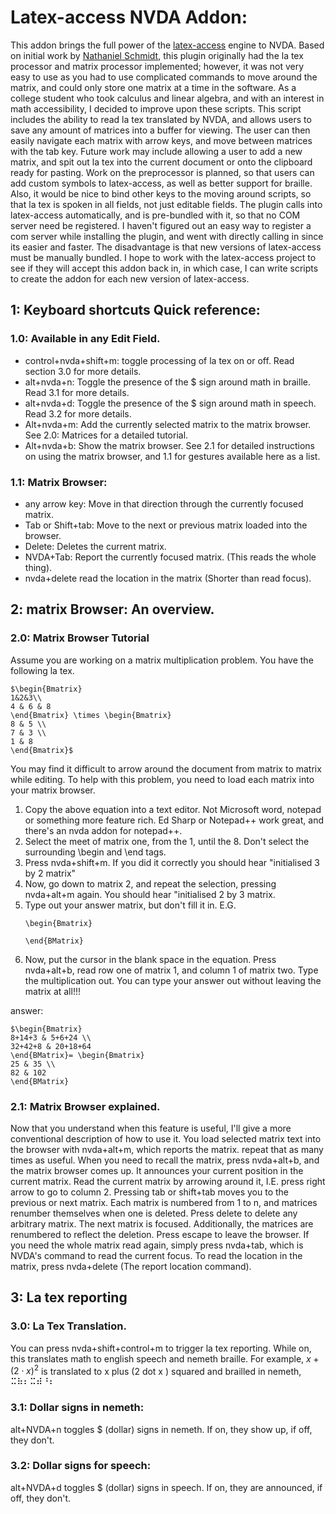 # Latex-access NVDA Addon:
This addon brings the full power of the [latex-access](http://latex-access.sourceforge.net/) engine to NVDA. Based on initial work by [Nathaniel Schmidt](https://github.com/njsch), this plugin originally had the la tex processor and matrix processor implemented; however, it was not very easy to use as you had to use complicated commands to move around the matrix, and could only store one matrix at a time in the software.
As a college student who took  calculus and linear algebra, and with an interest in math accessibility, I decided to improve upon these scripts. This script includes the ability to read la tex translated by NVDA, and allows users to save any amount of matrices into a buffer for viewing. The user can then easily navigate each  matrix with arrow keys, and move between matrices with the tab key. Future work may include allowing a user to add a new matrix, and spit out la tex into the current document or onto the clipboard ready for pasting. Work on the preprocessor is planned, so that users can add custom symbols to latex-access, as well as better support for braille. Also, it would be nice to bind other keys to the moving around scripts, so that la tex is spoken in all fields, not just editable fields. The plugin calls into latex-access automatically, and is pre-bundled with it, so that no COM server need be registered. I haven't figured out an easy way to register a com server while installing the plugin, and went with directly calling in since its easier and faster. The disadvantage is that new versions of latex-access must be manually bundled. I hope to work with the latex-access project to see if they will accept this addon back in, in which case, I can write scripts to create the addon for each new version of latex-access.

## 1: Keyboard shortcuts Quick reference:
### 1.0: Available in any Edit Field.
* control+nvda+shift+m: toggle processing of la tex on or off. Read section 3.0 for more details.
* alt+nvda+n: Toggle the presence of the $ sign around math in braille. Read 3.1 for more details.
* alt+nvda+d: Toggle the presence of the $ sign around math in speech. Read 3.2 for more details.
* Alt+nvda+m: Add the currently selected matrix to the matrix browser. See 2.0: Matrices for a detailed tutorial.
* Alt+nvda+b: Show the matrix browser. See 2.1 for detailed instructions on using the matrix browser, and 1.1 for gestures available here as a list.

### 1.1: Matrix Browser:

* any arrow key: Move in that direction through the currently focused matrix.
* Tab or Shift+tab: Move to the next or previous matrix loaded into the browser.
* Delete: Deletes the current matrix.
* NVDA+Tab: Report the currently focused matrix. (This reads the whole thing).
* nvda+delete read the location in the matrix (Shorter than read focus).

## 2: matrix Browser: An overview.

### 2.0: Matrix Browser Tutorial

Assume you are working on a matrix multiplication problem. You have the following la tex.
```
$\begin{Bmatrix}
1&2&3\\
4 & 6 & 8
\end{Bmatrix} \times \begin{Bmatrix}
8 & 5 \\
7 & 3 \\
1 & 8 
\end{Bmatrix}$
```

You may find it difficult to arrow around the document from matrix to matrix while editing. To help with this problem, you need to load each matrix into your matrix browser.

1. Copy the above equation into a text editor. Not Microsoft word, notepad or something more feature rich. Ed Sharp or Notepad++ work great, and there's an nvda addon for notepad++.
2. Select the meet of matrix one, from the 1, until the 8. Don't select the surrounding \begin and \end tags.
3. Press nvda+shift+m. If you did it correctly you should hear "initialised 3 by 2 matrix"
4. Now, go down to matrix 2, and repeat the selection, pressing nvda+alt+m again. You should hear "initialised 2 by 3 matrix.
5. Type out your answer matrix, but don't fill it in. E.G. 
	```
	\begin{Bmatrix}
	
	\end{BMatrix}
	```
6. Now, put the cursor in the blank space in the equation. Press nvda+alt+b, read row one of matrix 1, and column 1 of matrix two. Type the multiplication out. You can type your answer out without leaving the matrix at all!!!

answer:

```
$\begin{Bmatrix}
8+14+3 & 5+6+24 \\
32+42+8 & 20+18+64
\end{BMatrix}= \begin{Bmatrix}
25 & 35 \\
82 & 102
\end{BMatrix}
```

### 2.1: Matrix Browser explained.

Now that you understand when this feature is useful, I'll give a more conventional description of how to use it.
You load selected matrix text into the browser with nvda+alt+m, which reports the matrix.
repeat that as many times as useful.
When you need to recall the matrix, press nvda+alt+b, and the matrix browser comes up. It announces your current position in the current matrix.
Read the current matrix by arrowing around it, I.E. press right arrow to go to column 2. 
Pressing tab or shift+tab moves you to the previous or next matrix. Each matrix is numbered from 1 to n, and matrices renumber themselves when one is deleted.
Press delete to delete any arbitrary matrix. The next matrix is focused. Additionally, the matrices are renumbered to reflect the deletion.
Press escape to leave the browser.
If you need the whole matrix read again, simply press nvda+tab, which is NVDA's command to read the current focus.
To read the location in the matrix, press nvda+delete (The report location command). 

## 3: La tex reporting

### 3.0: La Tex Translation.

You can press nvda+shift+control+m to trigger la tex reporting. While on, this translates math to english speech and nemeth braille. For example, $x+\left(2 \cdot x\right)^2$ is translated to x plus   (2   dot  x  ) squared and brailled in nemeth, ⠭⠷⠆⠭⠾⠘⠆

### 3.1: Dollar signs in nemeth:
alt+NVDA+n toggles $ (dollar) signs in nemeth. If on, they show up, if off, they don't.

### 3.2: Dollar signs for speech:

alt+NVDA+d toggles $ (dollar) signs in speech. If on, they are announced, if off, they don't.